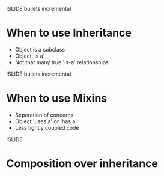 !SLIDE bullets incremental
# When to use Inheritance
* Object is a subclass 
* Object 'is a'
* Not that many true 'is-a' relationships

!SLIDE bullets incremental
# When to use Mixins
* Seperation of concerns
* Object 'uses a' or 'has a'
* Less tightly coupled code

!SLIDE
# Composition over inheritance
